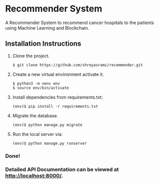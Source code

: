 # Recommender System

A Recommender System to recommend cancer hospitals to the patients using Machine Learning and Blockchain. 

## Installation Instructions

1. Clone the project.
    ```shell
    $ git clone https://github.com/shreyasrami/recommender.git
    ```

2. Create a new virtual environment activate it.
    ```shell
    $ python3 -m venv env
    $ source env/bin/activate
    ```
3. Install dependencies from requirements.txt:
    ```shell
    (env)$ pip install -r requirements.txt
    ```
     
4. Migrate the database.
    ```shell
    (env)$ python manage.py migrate
    ```

5. Run the local server via:
    ```shell
    (env)$ python manage.py runserver
    ```

### Done!

### Detailed API Documentation can be viewed at <a href="http://localhost:8000/" target="_blank">http://localhost:8000/</a>.